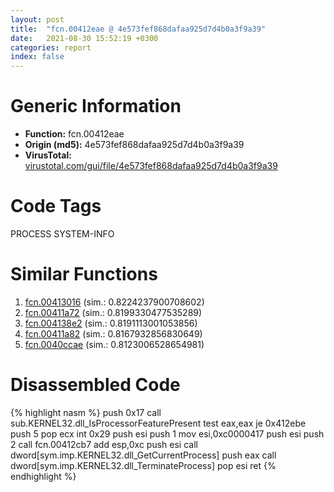 ```yaml
---
layout: post
title:  "fcn.00412eae @ 4e573fef868dafaa925d7d4b0a3f9a39"
date:   2021-08-30 15:52:19 +0300
categories: report
index: false
---
```


# Generic Information
- **Function:** fcn.00412eae
- **Origin (md5):** 4e573fef868dafaa925d7d4b0a3f9a39
- **VirusTotal:** [virustotal.com/gui/file/4e573fef868dafaa925d7d4b0a3f9a39][virustotal_ref]

# Code Tags
<span class="tag" id="PROCESS">PROCESS</span>
<span class="tag" id="SYSTEM-INFO">SYSTEM-INFO</span>


# Similar Functions

1. [fcn.00413016][similar_1_ref] (sim.: 0.8224237900708602)
2. [fcn.00411a72][similar_2_ref] (sim.: 0.8199330477535289)
3. [fcn.004138e2][similar_3_ref] (sim.: 0.8191113001053856)
4. [fcn.00411a82][similar_4_ref] (sim.: 0.8167932856830649)
5. [fcn.0040ccae][similar_5_ref] (sim.: 0.8123006528654981)


# Disassembled Code

{% highlight nasm %}
push 0x17
call sub.KERNEL32.dll_IsProcessorFeaturePresent
test eax,eax
je 0x412ebe
push 5
pop ecx
int 0x29
push esi
push 1
mov esi,0xc0000417
push esi
push 2
call fcn.00412cb7
add esp,0xc
push esi
call dword[sym.imp.KERNEL32.dll_GetCurrentProcess]
push eax
call dword[sym.imp.KERNEL32.dll_TerminateProcess]
pop esi
ret 
{% endhighlight %}


[similar_1_ref]: /report/fcn.00413016@aa974dc5fff056e4382e61f8a2699e58
[similar_2_ref]: /report/fcn.00411a72@a8daa9c49d07466f146a96953a40fc82
[similar_3_ref]: /report/fcn.004138e2@64e5091c15839d4b2093890f73869f28
[similar_4_ref]: /report/fcn.00411a82@597d9ee507d1b2a81775aa98c4a2271a
[similar_5_ref]: /report/fcn.0040ccae@08f4aca455f8d036492a37c45ed0a4a9
[virustotal_ref]: https://www.virustotal.com/gui/file/4e573fef868dafaa925d7d4b0a3f9a39